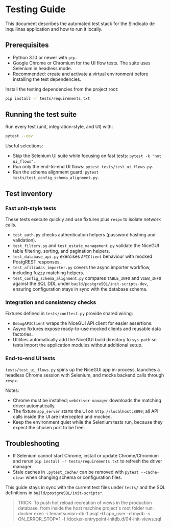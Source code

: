 # Testing Guide

This document describes the automated test stack for the Sindicato de Inquilinas application and how to run it locally.

## Prerequisites

- Python 3.10 or newer with `pip`.
- Google Chrome or Chromium for the UI flow tests. The suite uses Selenium in headless mode.
- Recommended: create and activate a virtual environment before installing the test dependencies.

Install the testing dependencies from the project root:

```bash
pip install -r tests/requirements.txt
```

## Running the test suite

Run every test (unit, integration-style, and UI) with:

```bash
pytest --cov
```

Useful selections:

- Skip the Selenium UI suite while focusing on fast tests: `pytest -k "not ui_flows"`.
- Run only the end-to-end UI flows: `pytest tests/test_ui_flows.py`.
- Run the schema alignment guard: `pytest tests/test_config_schema_alignment.py`.

## Test inventory

### Fast unit-style tests

These tests execute quickly and use fixtures plus `respx` to isolate network calls.

- `test_auth.py` checks authentication helpers (password hashing and validation).
- `test_filters.py` and `test_estate_management.py` validate the NiceGUI table filtering, sorting, and pagination helpers.
- `test_database_api.py` exercises `APIClient` behaviour with mocked PostgREST responses.
- `test_afiliadas_importer.py` covers the async importer workflow, including fuzzy matching helpers.
- `test_config_schema_alignment.py` compares `TABLE_INFO` and `VIEW_INFO` against the SQL DDL under `build/postgreSQL/init-scripts-dev`, ensuring configuration stays in sync with the database schema.

### Integration and consistency checks

Fixtures defined in `tests/conftest.py` provide shared wiring:

- `DebugAPIClient` wraps the NiceGUI API client for easier assertions.
- Async fixtures expose ready-to-use mocked clients and reusable data factories.
- Utilities automatically add the NiceGUI build directory to `sys.path` so tests import the application modules without additional setup.

### End-to-end UI tests

`tests/test_ui_flows.py` spins up the NiceGUI app in-process, launches a headless Chrome session with Selenium, and mocks backend calls through `respx`.

Notes:

- Chrome must be installed; `webdriver-manager` downloads the matching driver automatically.
- The fixture `app_server` starts the UI on `http://localhost:8899`; all API calls inside the UI are intercepted and mocked.
- Keep the environment quiet while the Selenium tests run, because they expect the chosen port to be free.

## Troubleshooting

- If Selenium cannot start Chrome, install or update Chrome/Chromium and rerun `pip install -r tests/requirements.txt` to refresh the driver manager.
- Stale caches in `.pytest_cache/` can be removed with `pytest --cache-clear` when changing schema or configuration files.

This guide stays in sync with the current test files under `tests/` and the SQL definitions in `build/postgreSQL/init-scripts*`.

> TRICK: To push hot reload recreation of views in the production database, from inside the host machine project´s root folder run: docker exec -i tenantsunion-db-1 psql -U app_user -d mydb -v ON_ERROR_STOP=1 -f /docker-entrypoint-initdb.d/04-init-views.sql

